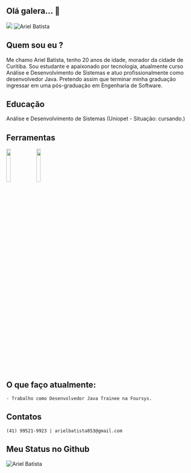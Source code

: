 ## Olá galera... 👋

<a href="https://www.linkedin.com/in/ariel-batista-ba4000190"><img src="https://img.shields.io/badge/--linkedin?label=LinkedIn&logo=LinkedIn&style=social"/></a> <img src="https://komarev.com/ghpvc/?username=arielbat19&label=Profile%20views&color=0e75b6&style=social" alt="Ariel Batista" />


## Quem sou eu ?

Me chamo Ariel Batista, tenho 20 anos de idade, morador da cidade de Curitiba. Sou estudante e apaixonado por tecnologia, atualmente curso Análise e Desenvolvimento de Sistemas e atuo profissionalmente como desenvolvedor Java. Pretendo assim que terminar minha graduação ingressar em uma pós-graduação em Engenharia de Software.

## Educação

 Análise e Desenvolvimento de Sistemas (Uniopet - Situação: cursando.)

## Ferramentas

<code><img width="15%" src="https://www.vectorlogo.zone/logos/java/java-ar21.svg"></code> <code><img width="15%" src="https://www.vectorlogo.zone/logos/w3_html5/w3_html5-ar21.svg"></code>

## O que faço atualmente:

    - Trabalho como Desenvolvedor Java Trainee na Foursys.

## Contatos

    (41) 99521-9923 | arielbatista853@gmail.com

## Meu Status no Github

<img align="center" src="https://github-readme-stats.vercel.app/api?username=arielbat19&show_icons=true&locale=en" alt="Ariel Batista" />



